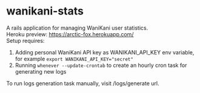 # wanikani-stats
A rails application for managing WaniKani user statistics.  
Heroku preview: https://arctic-fox.herokuapp.com/  
Setup requires:
1. Adding personal WaniKani API key as WANIKANI_API_KEY env variable, for example `export WANIKANI_API_KEY="secret"`
2. Running `whenever --update-crontab` to create an hourly cron task for generating new logs

To run logs generation task manually, visit /logs/generate url.